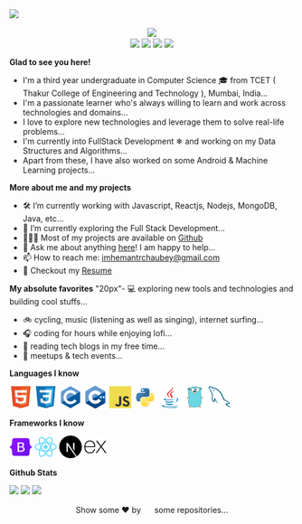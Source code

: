<img src="https://raw.githubusercontent.com/halfrost/halfrost/master/icons/header_.png">
<p align="center"><img src="https://readme-typing-svg.herokuapp.com?font=Merriweather&duration=3000&pause=1500&color=00E9EE&center=true&vCenter=true&height=40&lines=Hey+there!+I'm+Hemant+Chaubey+%F0%9F%98%8E;a+FullStack+Developer+%E2%9D%84;a+web3+enthusiast+%F0%9F%92%BB;who+loves+to+build+%F0%9F%9B%A0;and+contribute+to+projects+%E2%9C%A8"></br>
<img src="https://visitor-badge-reloaded.herokuapp.com/badge?page_id=imhemantchaubey&color=ED5007&style=flat-square&logo">
<a href="https://www.linkedin.com/in/imhemantchaubey"><img src="https://img.shields.io/badge/-LinkedIn-0e76a8?style=flat-square&logo=Linkedin&logoColor=white"></a>
<a href="https://www.github.com/imhemantchaubey"><img src="https://img.shields.io/badge/Website-3b5998?style=flat-square&logo=google-chrome&logoColor=white"></a>
<a href="https://www.twitter.com/imhemantchaubey"><img src="https://img.shields.io/badge/-Twitter-00acee?style=flat-square&logo=Twitter&logoColor=white"></a></p>

__Glad to see you here!__
- I'm a third year undergraduate in Computer Science 🎓 from TCET ( Thakur College of Engineering and Technology ), Mumbai, India...
- I'm a passionate learner who's always willing to learn and work across technologies and domains...
- I love to explore new technologies and leverage them to solve real-life problems...
- I'm currently into FullStack Development ❄ and working on my Data Structures and Algorithms...
- Apart from these, I have also worked on some Android & Machine Learning projects...

__More about me and my projects__
- 🛠 I’m currently working with Javascript, Reactjs, Nodejs, MongoDB, Java, etc...
- 🚀 I’m currently exploring the Full Stack Development...
- 👨🏻‍💻 Most of my projects are available on [Github](https://github.com/imhemantchaubey)
- 💬 Ask me about anything [here](https://www.linkedin.com/in/imhemantchaubey)! I am happy to help...
- 📫 How to reach me: imhemantrchaubey@gmail.com
- 📝 Checkout my [Resume]()

__My absolute favorites__
 "20px"- 💻 exploring new tools and technologies and building cool stuffs...
- 🚲 cycling, music (listening as well as singing), internet surfing...
- 🎧 coding for hours while enjoying lofi...
- 📰 reading tech blogs in my free time...
- 🍕 meetups & tech events...

__Languages I know__

<code><img src="https://raw.githubusercontent.com/devicons/devicon/master/icons/html5/html5-original.svg" alt="html5" width="40" height="40"/></code> <code><img src="https://raw.githubusercontent.com/devicons/devicon/master/icons/css3/css3-original.svg" alt="css3" width="40" height="40"/></code> <code><img src="https://raw.githubusercontent.com/devicons/devicon/master/icons/c/c-original.svg" alt="c" width="40" height="40"/></code> <code><img src="https://raw.githubusercontent.com/devicons/devicon/master/icons/cplusplus/cplusplus-original.svg" alt="cplusplus" width="40" height="40"/></code> <code><img src="https://raw.githubusercontent.com/devicons/devicon/master/icons/javascript/javascript-original.svg" alt="javascript" width="40" height="40"/></code> <code><img src="https://raw.githubusercontent.com/devicons/devicon/master/icons/python/python-original.svg" alt="python" width="40" height="40"/></code> <code><img src="https://raw.githubusercontent.com/devicons/devicon/master/icons/java/java-original.svg" alt="java" width="40" height="40"/></code> <code><img src="https://raw.githubusercontent.com/devicons/devicon/master/icons/go/go-original.svg" alt="go" width="40" height="40"/></code> <code><img src="https://raw.githubusercontent.com/devicons/devicon/master/icons/mysql/mysql-original.svg" alt="mysql" width="40" height="40"/></code> 

__Frameworks I know__

<code><img src="https://raw.githubusercontent.com/devicons/devicon/master/icons/bootstrap/bootstrap-original.svg" alt="bootstrap" width="40" height="40"/></code> <code><img src="https://raw.githubusercontent.com/devicons/devicon/master/icons/react/react-original.svg" alt="react" width="40" height="40"/></code> <code><img src="https://raw.githubusercontent.com/devicons/devicon/master/icons/nextjs/nextjs-original.svg" alt="nextjs" width="40" height="40"/></code> <code><img src="https://raw.githubusercontent.com/devicons/devicon/master/icons/express/express-original.svg" alt="express" width="40" height="40"/></code> 

__Github Stats__

<img height="160em" src="https://github-readme-stats.vercel.app/api?username=imhemantchaubey&show_icons=true&hide_border=true&&count_private=true&include_all_commits=true&theme=dark" />
<img height="160em" src="https://github-readme-stats.vercel.app/api/top-langs/?username=imhemantchaubey&show_icons=true&hide_border=true&layout=compact&theme=dark"/>
<img height="160em" src="https://github-readme-streak-stats.herokuapp.com/?user=imhemantchaubey&theme=dark&hide_border=true"/>

<p align="center">Show some ❤ by <img src="https://imgur.com/o7ncZFp.jpg" height="16px" width="16px"> some repositories...</p>